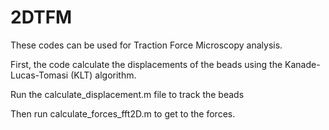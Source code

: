 # 2DTFM


These codes can be used for Traction Force Microscopy analysis.

First, the code calculate the displacements of the beads using the Kanade-Lucas-Tomasi (KLT) algorithm.

Run the calculate_displacement.m file to track the beads

Then run calculate_forces_fft2D.m to get to the forces.